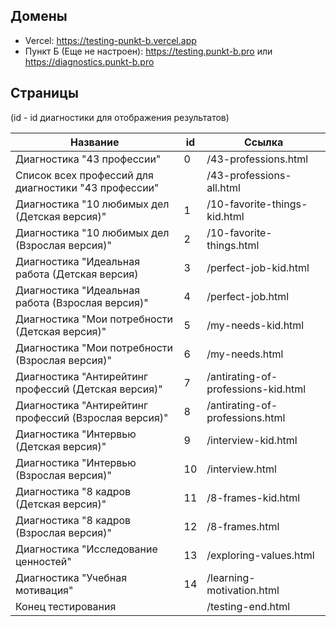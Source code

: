 ## Домены

- Vercel: https://testing-punkt-b.vercel.app
- Пункт Б (Еще не настроен): https://testing.punkt-b.pro или https://diagnostics.punkt-b.pro

## Страницы
(id - id диагностики для отображения результатов)

| Название | id | Ссылка |
|----------|----------|----------|
| Диагностика "43 профессии" | 0 | /43-professions.html |
| Список всех профессий для диагностики "43 профессии" | | /43-professions-all.html |
| Диагностика "10 любимых дел (Детская версия)" | 1 | /10-favorite-things-kid.html |
| Диагностика "10 любимых дел (Взрослая версия)" | 2 | /10-favorite-things.html |
| Диагностика "Идеальная работа (Детская версия) | 3 | /perfect-job-kid.html |
| Диагностика "Идеальная работа (Взрослая версия)" | 4 | /perfect-job.html |
| Диагностика "Мои потребности (Детская версия)" | 5 | /my-needs-kid.html |
| Диагностика "Мои потребности (Взрослая версия)" | 6 | /my-needs.html |
| Диагностика "Антирейтинг профессий (Детская версия)" | 7 | /antirating-of-professions-kid.html |
| Диагностика "Антирейтинг профессий (Взрослая версия)" | 8 | /antirating-of-professions.html |
| Диагностика "Интервью (Детская версия)" | 9 | /interview-kid.html |
| Диагностика "Интервью (Взрослая версия)" | 10 | /interview.html |
| Диагностика "8 кадров (Детская версия)" | 11 | /8-frames-kid.html |
| Диагностика "8 кадров (Взрослая версия)" | 12 | /8-frames.html |
| Диагностика "Исследование ценностей" | 13 | /exploring-values.html |
| Диагностика "Учебная мотивация" | 14 | /learning-motivation.html |
| Конец тестирования | | /testing-end.html |
